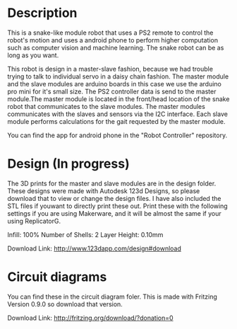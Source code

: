 Description
==========

This is a snake-like module robot that uses a PS2 remote to control the robot's motion and uses a android phone to perform higher computation such as computer vision and machine learning. The snake robot can be as long as you want.


This robot is design in a master-slave fashion, because we had trouble trying to talk to individual servo in a daisy chain fashion. The master module and the slave modules are arduino boards in this case we use the arduino pro mini for it's small size. The PS2 controller data is send to the master module.The master module is located in the front/head location of the snake robot that communicates to the slave modules. The master modules communicates with the slaves and sensors via the I2C interface. Each slave module performs calculations for the gait requested by the master module. 

You can find the app for android phone in the "Robot Controller" repository.

Design (In progress)
==================

The 3D prints for the master and slave modules are in the design folder. These designs were made with Autodesk 123d Designs, so please download that to view or change the design files. I have also included the STL files if youwant to directly print these out. Print these with the following settings if you are using Makerware, and it will be almost the same if your using ReplicatorG.

Infill: 100%
Number of Shells: 2
Layer Height: 0.10mm

Download Link: http://www.123dapp.com/design#download

Circuit diagrams 
================
You can find these in the circuit diagram foler. This is made with Fritzing Version 0.9.0 so download that version. 

Download Link: http://fritzing.org/download/?donation=0
